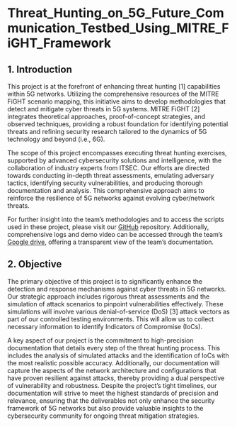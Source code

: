 # Threat_Hunting_on_5G_Future_Communication_Testbed_Using_MITRE_FiGHT_Framework

## 1. Introduction
This project is at the forefront of enhancing threat hunting [1] capabilities within 5G networks. Utilizing the comprehensive resources of the MITRE FiGHT scenario mapping, this initiative aims to develop methodologies that detect and mitigate cyber threats in 5G systems. MITRE FiGHT [2] integrates theoretical approaches, proof-of-concept strategies, and observed techniques, providing a robust foundation for identifying potential threats and refining security research tailored to the dynamics of 5G technology and beyond (i.e., 6G).

The scope of this project encompasses executing threat hunting exercises, supported by advanced cybersecurity solutions and intelligence, with the collaboration of industry experts from ITSEC. Our efforts are directed towards conducting in-depth threat assessments, emulating adversary tactics, identifying security vulnerabilities, and producing thorough documentation and analysis. This comprehensive approach aims to reinforce the resilience of 5G networks against evolving cyber/network threats. 

For further insight into the team’s methodologies and to access the scripts used in these project, please visit our [GitHub](https://github.com/cypheriumv/Threat_Hunting_on_5G_Future_Communication_Testbed_Using_MITRE_FiGHT_Framework) repository. Additionally, comprehensive logs and demo video can be accessed through the team’s [Google drive](https://drive.google.com/drive/folders/1LfeYGi_RVmKtohWX5VFASfjdOvjDINnA?usp=sharing), offering a transparent view of the team’s documentation.

## 2. Objective
The primary objective of this project is to significantly enhance the detection and response mechanisms against cyber threats in 5G networks. Our strategic approach includes rigorous threat assessments and the simulation of attack scenarios to pinpoint vulnerabilities effectively. These simulations will involve various denial-of-service (DoS) [3] attack vectors as part of our controlled testing environments. This will allow us to collect necessary information to identify Indicators of Compromise (IoCs).

A key aspect of our project is the commitment to high-precision documentation that details every step of the threat hunting process. This includes the analysis of simulated attacks and the identification of IoCs with the most realistic possible accuracy. Additionally, our documentation will capture the aspects of the network architecture and configurations that have proven resilient against attacks, thereby providing a dual perspective of vulnerability and robustness. Despite the project’s tight timelines, our documentation will strive to meet the highest standards of precision and relevance, ensuring that the deliverables not only enhance the security framework of 5G networks but also provide valuable insights to the cybersecurity community for ongoing threat mitigation strategies.

